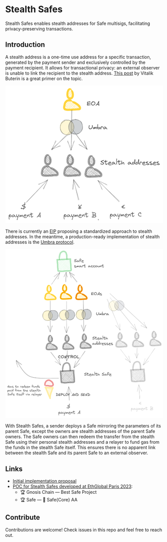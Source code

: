 # Stealth Safes

Stealth Safes enables stealth addresses for Safe multisigs, facilitating privacy-preserving transactions.

## Introduction

A stealth address is a one-time use address for a specific transaction, generated by the payment sender and exclusively controlled by the payment recipient. It allows for transactional privacy: an external observer is unable to link the recipient to the stealth address. [This post](https://vitalik.ca/general/2023/01/20/stealth.html) by Vitalik Buterin is a great primer on the topic.

<img src="/Umbra.png" width="500"/>

There is currently an [EIP](https://eips.ethereum.org/EIPS/eip-5564) proposing a standardized approach to stealth addresses. In the meantime, a production-ready implementation of stealth addresses is the [Umbra protocol](https://app.umbra.cash/faq#how-does-it-work-technical).

<img src="/StealthSafe.png" width="500"/>

With Stealth Safes, a sender deploys a Safe mirroring the parameters of its parent Safe, except the owners are stealth addresses of the parent Safe owners. The Safe owners can then redeem the transfer from the stealth Safe using their personal stealth addresses and a relayer to fund gas from the funds in the stealth Safe itself. This ensures there is no apparent link between the stealth Safe and its parent Safe to an external observer.

## Links

* [Initial implementation proposal](https://statuesque-shirt-254.notion.site/Stealth-Addresses-for-Safe-ad86245b95864289836fb360ed2427e1)
* [POC for Stealth Safes developed at EthGlobal Paris 2023](https://ethglobal.com/showcase/stealth-safes-n6aj5):
    * 🏆 Gnosis Chain — Best Safe Project
    * 🏆 Safe — 🥇 Safe{Core} AA

## Contribute

Contributions are welcome! Check issues in this repo and feel free to reach out.